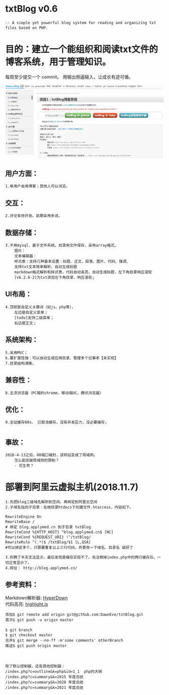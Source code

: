 txtBlog v0.6
===============================
	-- A simple yet powerful blog system for reading and organizing txt files based on PHP. 

# 目的：建立一个能组织和阅读txt文件的博客系统，用于管理知识。  


每周至少提交一个 commit。
用输出倒逼输入，让成长有迹可循。



![screenShot0.4.6](./public/images/screenShot0.4.6.jpg)


## 用户方面：  
	1.单用户自用博客；其他人可以浏览。  
	
## 交互：  
	2.评论有待开发。前期采用多说。  
	
## 数据存储：  
	3.不用mysql，基于文件系统。目录用文件保存，采用array格式。  
		图片：  
		文本编辑器：  
		样式表：支持几种基本设置：标题、正文、段落、图片、代码、强调、  
		支持txt文本简单解析、自动生成标题  
		markdown格式解析和样式表，代码自动高亮，自动生成标题，左下角目录响应滚轮
		[v6.2.8-2]为txt添加左下角目录，响应滚轮;		
		
## UI布局：  
	4.顶部是自定义关键词（如js、php等），  
		左边是自定义菜单；  
		[todo]支持二级菜单；  
		右边是正文；  

## 系统架构：  
	5.采用MVC；  
	6.要扩展性强：可以自动生成应用目录、管理多个记事本【未实现】  
	7.目录结构清晰。  

## 兼容性：  
	8.主流浏览器（PC端的chrome，移动端UC、腾讯浏览器）  

## 优化：  
	9.全站缓存60s。 已取消缓存，没有并发压力，没必要缓存; 
	
## 
#


## 事故：
	2016-4-13之后，80端口被封，该网站变成了局域网。  
		怎么能突破局域网的限制？  
		- 花生壳？ 





# 部署到阿里云虚拟主机(2018.11.7)
	1.先把blog二级域名解析到空间，再绑定到阿里云空间
	2.子域名指向子目录：在根目录htdocs下创建文件.htaccess，内容如下。
```
RewriteEngine On
RewriteBase /
# 绑定 blog.applymed.cn 到子目录 txtBlog
RewriteCond %{HTTP_HOST} ^blog.applymed.cn$ [NC]
RewriteCond %{REQUEST_URI} !^/txtBlog/
RewriteRule ^(.*)$ /txtBlog/$1 [L,QSA]
#可以绑定多个，只需要重复以上三行代码，并更改一下域名、目录名 就好了
```		
	3.折腾了半天无法显示，最后发现是缓存实现不了。先注释掉index.php中的两行缓存后，一切正常显示了。
	4.网址： http://blog.applymed.cn/





## 参考资料：  
Markdown解析器: [HyperDown](https://github.com/SegmentFault/HyperDown)  
代码高亮: [highlight.js](https://github.com/andris9/highlight)  


``````
添加$ git remote add origin git@github.com:DawnEve/txtBlog.git
首次$ git push -u origin master

$ git branch
$ git checkout master
合并$ git merge --no-ff -m'some comments' otherBranch
推送$ git push origin master



除了默认控制器，还有其他控制器：
/index.php?c=outline&k=php&id=1_1  php的大纲
/index.php?c=summary&k=2015 年度总结
/index.php?c=summary&k=2020 年度总结
/index.php?c=summary&k=2021 年度总结

``````
